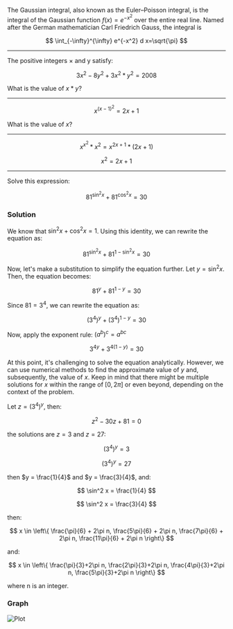 
The Gaussian integral, also known as the Euler–Poisson integral, is the integral of the Gaussian function
$f(x)=e^{-x^2}$ over the entire real line. Named after the German mathematician Carl Friedrich Gauss, the integral is

$$
\int_{-\infty}^{\infty} e^{-x^2} d x=\sqrt{\pi}
$$

---
The positive integers × and y satisfy:

$$
3x^2 - 8y^2 + 3x^2 * y^2 = 2008
$$

What is the value of $x*y$?

---
$$
x^{(x-1)^2} = 2x+1
$$

What is the value of $x$?

---
$$
x^{x^2} * x^2 = x^{2x+1} *(2x+1)
$$

$$
x^2 = 2x+1
$$

---
Solve this expression:

$$
81^{\sin^2 x} + 81^{\cos^2 x} = 30
$$

### Solution

We know that $\sin^2 x + \cos^2 x = 1$. Using this identity, we can rewrite the equation as:

$$
81^{\sin^2 x} + 81^{1 - \sin^2 x} = 30
$$

Now, let's make a substitution to simplify the equation further. Let $y = \sin^2 x$. Then, the equation becomes:

$$
81^y + 81^{1 - y} = 30
$$

Since $81 = 3^4$, we can rewrite the equation as:

$$
(3^4)^y + (3^4)^{1 - y} = 30
$$

Now, apply the exponent rule: $(a^b)^c = a^{bc}$

$$
3^{4y} + 3^{4(1 - y)} = 30
$$

At this point, it's challenging to solve the equation analytically. However, we can use numerical methods to find the approximate value of $y$ and, subsequently, the value of $x$. Keep in mind that there might be multiple solutions for $x$ within the range of $[0, 2\pi]$ or even beyond, depending on the context of the problem.

Let $z = (3^4)^y$, then:

$$
z^2 - 30z + 81 = 0
$$

the solutions are $z = 3$ and $z = 27$:

$$
(3^4)^y = 3
$$

$$
(3^4)^y = 27
$$

then $y = \frac{1}{4}$ and $y = \frac{3}{4}$, and:

$$
\sin^2 x = \frac{1}{4}
$$

$$
\sin^2 x = \frac{3}{4}
$$

then:

$$
x \in \left\{ \frac{\pi}{6} + 2\pi n, \frac{5\pi}{6} + 2\pi n, \frac{7\pi}{6} + 2\pi n, \frac{11\pi}{6} + 2\pi n \right\}
$$

and:

$$
x \in \left\{ \frac{\pi}{3}+2\pi n, \frac{2\pi}{3}+2\pi n, \frac{4\pi}{3}+2\pi n, \frac{5\pi}{3}+2\pi n \right\}
$$

where n is an integer.

### Graph
![Plot](https://cdn.mathpix.com/solve/images/baf087884fdeb5845bb683554aea6312.png)


